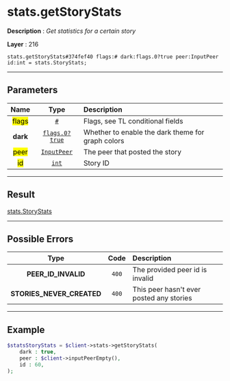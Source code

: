 # stats.getStoryStats

**Description** : *Get statistics for a certain story*

**Layer** : 216

```tl
stats.getStoryStats#374fef40 flags:# dark:flags.0?true peer:InputPeer id:int = stats.StoryStats;
```

---

## Parameters

| Name | Type | Description |
| :---: | :---: | :--- |
| <mark>flags</mark> | [`#`](type/#) | Flags, see TL conditional fields |
| **dark** | [`flags.0?true`](type/true) | Whether to enable the dark theme for graph colors |
| <mark>peer</mark> | [`InputPeer`](type/InputPeer) | The peer that posted the story |
| <mark>id</mark> | [`int`](type/int) | Story ID |

---

## Result

[stats.StoryStats](type/stats.StoryStats)

---

## Possible Errors

| Type | Code | Description |
| :---: | :---: | :--- |
| **PEER_ID_INVALID** | `400` | The provided peer id is invalid |
| **STORIES_NEVER_CREATED** | `400` | This peer hasn't ever posted any stories |

---

## Example

```php
$statsStoryStats = $client->stats->getStoryStats(
	dark : true,
	peer : $client->inputPeerEmpty(),
	id : 60,
);
```